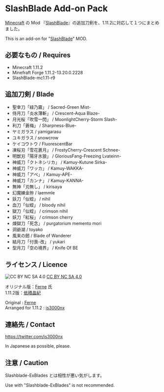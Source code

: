 SlashBlade Add-on Pack
====

[Minecraft](https://minecraft.net/ "Minecraft") の Mod 『[SlashBlade](https://minecraft.curseforge.com/projects/slashblade "SlashBlade")』の追加刀剣を、1.11.2に対応して１つにまとめました。

This is an add-on for "[SlashBlade](https://minecraft.curseforge.com/projects/slashblade "SlashBlade")" MOD.

## 必要なもの / Requires

* Minecraft 1.11.2
* Minefraft Forge 1.11.2-13.20.0.2228
* SlashBlade-mc1.11-r9

## 追加刀剣 / Blade

* 聖幸刀「緑乃霧」 / Sacred-Green Mist-
* 侍月刀「炎水薄斬」 / Crescent-Aqua Blaze-
* 月光桜「吹雪一閃」 / MoonlightCherry-Storm Slash-
* 利刀「蒼梅」 / Sharpness-Blue-
* ヤミガラス / yamigarasu
* ユキガラス / snowcrow
* ケイコウトウ / FluorescentBar
* 凍桜刃「雪花蒼月」 / FrostyCherry-Crescent Schnee-
* 明獣刃「陽牙氷狼」 / GloriousFang-Freezing Lvateinn-
* 神威刀「クトネシリカ」 / Kamuy-Kutune Sirka-
* 神威刀「ワッカ」 / Kamuy-WAKKA-
* 神威刀「アペ」 / Kamuy-APE-
* 神威刀「カンナ」 / Kamuy-KANNA-
* 無神「刃無し」 / kirisaya
* 幻魔練金拵 / laemmle
* 妖刀「似蛭」 / nihil
* 血刀「似蛭」 / bloody nihil
* 獄刀「似蛭」 / crimson nihil
* 妖刀「紅桜」 / crimson cherry
* 煉獄刀「死念」 / purgatorium memento mori
* 洞爺湖 / toyako
* 風来の劒 / Blade of Wanderer
* 結月刀「付喪-改」 / yukari
* 型月刀「空の境界」 / Knife Of BE

## ライセンス / Licence

![CC BY NC SA 4.0](https://licensebuttons.net/l/by-nc-sa/4.0/88x31.png)
[CC BY NC SA 4.0](http://creativecommons.org/licenses/by-nc-sa/4.0/ "CC BY NC SA 4.0")

オリジナル版：[Ferne](http://forum.minecraftuser.jp/viewtopic.php?f=13&t=2150) 氏  
1.11.2版：[依積晶紀](https://twitter.com/is3000nx)

Original : [Ferne](http://forum.minecraftuser.jp/viewtopic.php?f=13&t=2150)  
Arranged for 1.11.2 : [is3000nx](https://twitter.com/is3000nx)

## 連絡先 / Contact

https://twitter.com/is3000nx

In Japanese as possible, please.

## 注意 / Caution

Slashblade-ExBlades とは相性が悪い気がします。

Use with "Slashblade-ExBlades" is not recommended.
